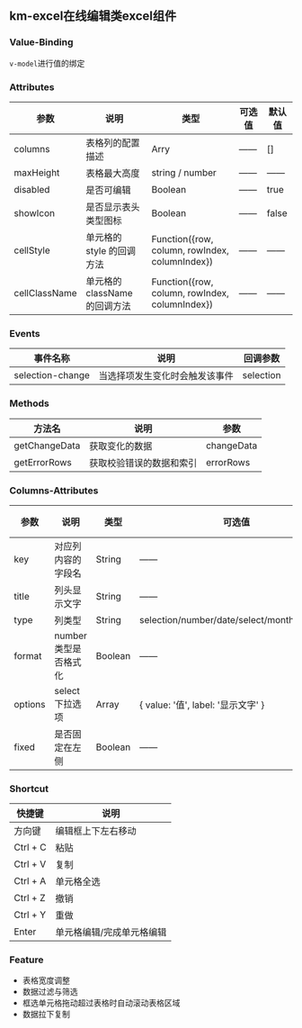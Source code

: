 ## km-excel在线编辑类excel组件

### Value-Binding

`v-model`进行值的绑定

### Attributes

参数 | 说明 | 类型 | 可选值 | 默认值
---|---|---|---|---
columns | 表格列的配置描述 | Arry | —— | []
maxHeight | 表格最大高度 | string / number  | —— | ——
disabled | 是否可编辑 | Boolean  | —— | true
showIcon | 是否显示表头类型图标 | Boolean  | —— | false
cellStyle | 单元格的 style 的回调方法 | Function({row, column, rowIndex, columnIndex}) | —— | ——
cellClassName | 单元格的 className 的回调方法 | Function({row, column, rowIndex, columnIndex})  | —— | ——

### Events

事件名称 | 说明 | 回调参数
---|---|---
selection-change | 当选择项发生变化时会触发该事件 | selection

### Methods

方法名 | 说明 | 参数
---|---|---
getChangeData | 获取变化的数据 | changeData
getErrorRows | 获取校验错误的数据和索引 | errorRows

### Columns-Attributes

参数 | 说明 | 类型 | 可选值 | 默认值
---|---|---|---|---
key | 对应列内容的字段名 | String | —— | ——
title | 列头显示文字 | String | —— | ——
type | 列类型 | String | selection/number/date/select/month/disabled | ——
format | number类型是否格式化 | Boolean | —— | true
options | select下拉选项 | Array | { value: '值', label: '显示文字' } | ——
fixed | 是否固定在左侧 | Boolean | —— | false

### Shortcut

快捷键 | 说明
---|---
方向键 | 编辑框上下左右移动
Ctrl + C | 粘贴
Ctrl + V | 复制
Ctrl + A | 单元格全选
Ctrl + Z | 撤销
Ctrl + Y | 重做
Enter | 单元格编辑/完成单元格编辑

### Feature

- 表格宽度调整
- 数据过滤与筛选
- 框选单元格拖动超过表格时自动滚动表格区域
- 数据拉下复制